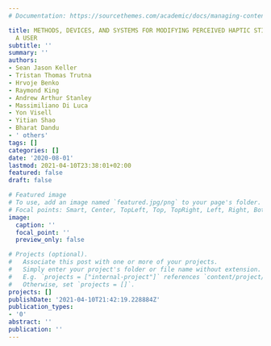 ```yaml
---
# Documentation: https://sourcethemes.com/academic/docs/managing-content/

title: METHODS, DEVICES, AND SYSTEMS FOR MODIFYING PERCEIVED HAPTIC STIMULATIONS ON
  A USER
subtitle: ''
summary: ''
authors:
- Sean Jason Keller
- Tristan Thomas Trutna
- Hrvoje Benko
- Raymond King
- Andrew Arthur Stanley
- Massimiliano Di Luca
- Yon Visell
- Yitian Shao
- Bharat Dandu
- ' others'
tags: []
categories: []
date: '2020-08-01'
lastmod: 2021-04-10T23:38:01+02:00
featured: false
draft: false

# Featured image
# To use, add an image named `featured.jpg/png` to your page's folder.
# Focal points: Smart, Center, TopLeft, Top, TopRight, Left, Right, BottomLeft, Bottom, BottomRight.
image:
  caption: ''
  focal_point: ''
  preview_only: false

# Projects (optional).
#   Associate this post with one or more of your projects.
#   Simply enter your project's folder or file name without extension.
#   E.g. `projects = ["internal-project"]` references `content/project/deep-learning/index.md`.
#   Otherwise, set `projects = []`.
projects: []
publishDate: '2021-04-10T21:42:19.228884Z'
publication_types:
- '0'
abstract: ''
publication: ''
---
```

